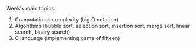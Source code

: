 Week's main topics:

1. Computational complexity (big O notation)
2. Algorithms (bubble sort, selection sort, insertion sort, merge sort, linear search, binary search)
3. C language (implementing game of fifteen)
